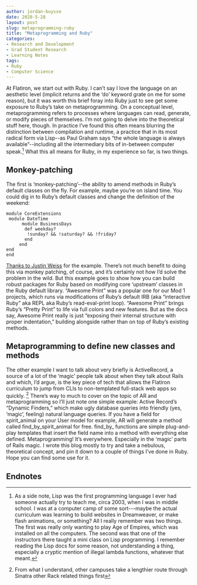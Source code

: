 ```yaml
---
author: jordan-buysse
date: 2020-5-28
layout: post
slug: metaprogramming-ruby
title: "Metaprogramming and Ruby"
categories:
- Research and Development
- Grad Student Research
- Learning Notes
tags: 
- Ruby
- Computer Science
---
```


At Flatiron, we start out with Ruby. I can’t say I love the language on an aesthetic level (implicit returns and the ‘do’ keyword grate on me for some reason), but it was worth this brief foray into Ruby just to see get some exposure to Ruby’s take on metaprogramming. On a conceptual level, metaprogramming refers to processes where languages can read, generate, or modify pieces of themselves. I’m not going to delve into the theoretical stuff here, though. In practice I’ve found this often means blurring the distinction between compilation and runtime, a practice that in its most radical form via Lisp--as Paul Graham says “the whole language is always available”--including all the intermediary bits of in-between computer speak.[^1] What this all means for Ruby, in my experience so far, is two things. 

## Monkey-patching

The first is ‘monkey-patching’--the ability to amend methods in Ruby’s default classes on the fly. For example, maybe you’re on island time. You could dig in to Ruby’s default classes and change the definition of the weekend:

	module CoreExtensions
  	 module DateTime
    	  module BusinessDays
      	   def weekday?
            !sunday? && !saturday? && !friday?
      	   end
    	 end
  	end
	end

[Thanks to Justin Weiss](https://www.justinweiss.com/articles/3-ways-to-monkey-patch-without-making-a-mess/) for the example. There’s not much benefit to doing this via monkey patching, of course, and it’s certainly not how I’d solve the problem in the wild. But this example goes to show how you can build robust packages for Ruby based on modifying core ‘upstream’ classes in the Ruby default library. “Awesome Print” was a popular one for our Mod 1 projects, which runs via modifications of Ruby’s default IRB (aka “interactive Ruby” aka REPL aka Ruby’s read-eval-print loop). “Awesome Print” brings Ruby’s “Pretty Print” to life via full colors and new features. But as the docs say, Awesome Print really is just “exposing their internal structure with proper indentation,” building alongside rather than on top of Ruby’s existing methods.
## Metaprogramming to define new classes and methods
The other example I want to talk about very briefly is ActiveRecord, a source of a lot of the ‘magic’ people talk about when they talk about Rails and which, I’d argue, is the key piece of tech that allows the Flatiron curriculum to jump from CLIs to non-templated full-stack web apps so quickly. [^2] There’s way to much to cover on the topic of AR and metaprogramming so I’ll just note one simple example: Active Record’s “Dynamic Finders,” which make ugly database queries into friendly (yes, ‘magic’, feeling) natural language queries. If you have a field for spirit_animal on your User model for example, AR will generate a method called find_by_spirit_animal for free. find_by_ functions are simple plug-and-play templates that insert the field name into a method with everything else defined.
Metaprogramming! It’s everywhere. Especially in the ‘magic’ parts of Rails magic. I wrote this blog mostly to try and take a nebulous, theoretical concept, and pin it down to a couple of things I’ve done in Ruby. Hope you can find some use for it.

## Endnotes
[^1]: As a side note, Lisp was the first programming language I ever had someone actually try to teach me, circa 2003, when I was in middle school. I was at a computer camp of some sort---maybe the actual curriculum was learning to build websites in Dreamweaver, or make flash animations, or something? All I really remember was two things. The first was really only wanting to play Age of Empires, which was installed on all the computers. The second was that one of the instructors there taught a mini class on Lisp programming. I remember reading the Lisp docs for some reason, not understanding a thing, especially a cryptic mention of illegal lambda functions, whatever that meant.
[^2]: From what I understand, other campuses take a lengthier route through Sinatra other Rack related things first